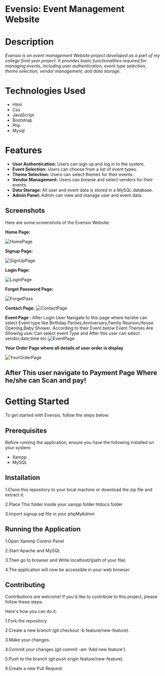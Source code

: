
# **Evensio: Event Management Website**
# Description
_Evensio is an event management Website project developed as a part of my college final year project. It provides basic functionalities required for managing events, including user authentication, event type selection, theme selection, vendor management, and data storage._

# Technologies Used
- Html
- Css
- JavaScript
- Bootstrap
- Php
- Mysql

# Features
- **User Authentication:** Users can sign up and log in to the system.
- **Event Selection:** Users can choose from a list of event types.
- **Theme Selection:** Users can select themes for their events.
- **Vendor Management:** Users can browse and select vendors for their events.
- **Data Storage:** All user and event data is stored in a MySQL database.
- **Admin Panel:** Admin can view and manage user and event data.

## Screenshots
Here are some screenshots of the Evensio Website:

**Home Page:**

![HomePage](https://github.com/KunalSharma2003/Evensio/assets/132732207/b0dda9b1-53eb-4a59-b772-d766f2a93395)

**Signup Page:**

![SignUpPage](https://github.com/KunalSharma2003/Evensio/assets/132732207/4e4fe1b8-6a6b-4b41-bbbe-9983254baf5b)

 **Login Page:**
 
![LoginPage](https://github.com/KunalSharma2003/Evensio/assets/132732207/e58db24d-2696-42ba-943e-a5431a1e5abe)

**Forgot Password Page:**

![ForgetPass](https://github.com/KunalSharma2003/Evensio/assets/132732207/02beebe1-078a-4c77-b96a-1e8f27ae52c2)

**Contact Page:**
![ContactPage](https://github.com/KunalSharma2003/Evensio/assets/132732207/3ead3ead-ef7b-41d7-9591-141258b800f0)

**Event Page :** 
After Login User Navigate to this page where he/she can select Event type like Birthday Parties,Anniversary,Family Reunion,House Opening,Baby Shower. According to their Event below Event Themes Are Showing user Can select event Type and After this user can select vendor,date,time etc
![EventPage](https://github.com/KunalSharma2003/Evensio/assets/132732207/82a78741-ccde-4f7a-9a00-b1cf23cd6a06)

**Your Order Page where all details of user order is display**

![YourOrderPage](https://github.com/KunalSharma2003/Evensio/assets/132732207/3fd41d24-233a-436f-85da-0cc6c3bed2aa)

## **After This user navigate to Payment Page Where he/she can Scan and pay!**

# Getting Started
To get started with Evensio, follow the steps below:

## Prerequisites
Before running the application, ensure you have the following installed on your system:

- Xampp
- MySQL

## Installation
1.Clone this repository to your local machine or download the zip file and extract it.

2.Place This folder inside your xampp folder htdocs folder 

3.Import signup.sql file in your phpMyAdmin

## Running the Application
1.Open Xammp Control Panel

2.Start Apache and MySQL

3.Then go to browser and Write localhost/(path of your file)

4.The application will now be accessible in your web browser.

## Contributing
Contributions are welcome! If you'd like to contribute to this project, please follow these steps.

Here's how you can do it:

1.Fork the repository.

2.Create a new branch (git checkout -b feature/new-feature).

3.Make your changes.

4.Commit your changes (git commit -am 'Add new feature').

5.Push to the branch (git push origin feature/new-feature).

6.Create a new Pull Request.










